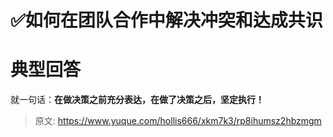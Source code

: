 # ✅如何在团队合作中解决冲突和达成共识

# 典型回答


就一句话：**在做决策之前充分表达，在做了决策之后，坚定执行！**



> 原文: <https://www.yuque.com/hollis666/xkm7k3/rp8ihumsz2hbzmgm>